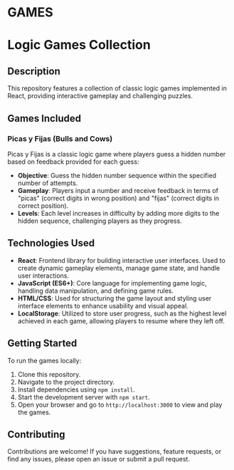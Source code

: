 # GAMES
# Logic Games Collection

## Description

This repository features a collection of classic logic games implemented in React, providing interactive gameplay and challenging puzzles.

## Games Included

### Picas y Fijas (Bulls and Cows)

Picas y Fijas is a classic logic game where players guess a hidden number based on feedback provided for each guess:

- **Objective**: Guess the hidden number sequence within the specified number of attempts.
- **Gameplay**: Players input a number and receive feedback in terms of "picas" (correct digits in wrong position) and "fijas" (correct digits in correct position).
- **Levels**: Each level increases in difficulty by adding more digits to the hidden sequence, challenging players as they progress.

## Technologies Used

- **React**: Frontend library for building interactive user interfaces. Used to create dynamic gameplay elements, manage game state, and handle user interactions.
- **JavaScript (ES6+)**: Core language for implementing game logic, handling data manipulation, and defining game rules.
- **HTML/CSS**: Used for structuring the game layout and styling user interface elements to enhance usability and visual appeal.
- **LocalStorage**: Utilized to store user progress, such as the highest level achieved in each game, allowing players to resume where they left off.

## Getting Started

To run the games locally:

1. Clone this repository.
2. Navigate to the project directory.
3. Install dependencies using `npm install`.
4. Start the development server with `npm start`.
5. Open your browser and go to `http://localhost:3000` to view and play the games.

## Contributing

Contributions are welcome! If you have suggestions, feature requests, or find any issues, please open an issue or submit a pull request.
